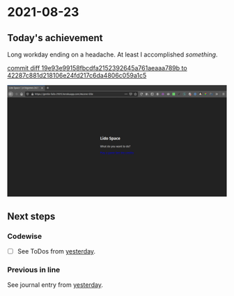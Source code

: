 # 2021-08-23

## Today's achievement

Long workday ending on a headache.
At least I accomplished _something_.

[commit diff 19e93e99158fbcdfa2152392645a761aeaaa789b to 42287c881d218106e24fd217c6da4806c059a1c5][diff]

![screenshot from 2021-08-23][screenshot]

## Next steps

### Codewise

- [ ] See ToDos from [yesterday][yesterday].

### Previous in line

See journal entry from [yesterday][yesterday].

[diff]: https://jaenis.ch/hobbies/coding/repos/ryuno-ki/js13kgames-2021/compare/19e93e99158fbcdfa2152392645a761aeaaa789b...42287c881d218106e24fd217c6da4806c059a1c5
[screenshot]: ./2021-08-23.png
[yesterday]: ./2021-08-22.md

